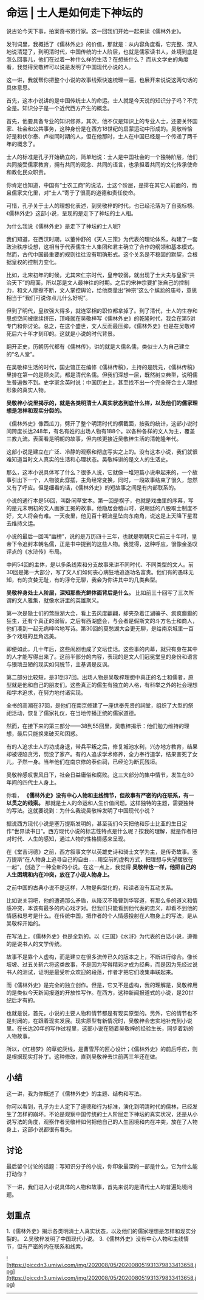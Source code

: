 # 命运 | 士人是如何走下神坛的

说古论今天下事，拍案奇书贾行家。这一回我们开始一起来读《儒林外史》。

发刊词里，我概括了《儒林外史》的价值，那就是：从内容角度看，它完整、深入地说清楚了，到明清时代，中国传统的士人阶层，也就是儒家读书人，处境到底是怎么回事儿，他们在过着一种什么样的生活？在想些什么？ 而从文学史的角度看，我觉得吴敬梓可以说是发明了中国现代小说的人。

这一讲，我就帮你把整个小说的故事线索快速梳理一遍，也展开来说说这两句话的具体意思。

首先，这本小说讲的是中国传统士人的命运。士人就是今天说的知识分子吗？不完全是。知识分子是一个近代西方产生的概念。

首先，他要具备专业的知识修养，其次，他不仅是知识上的专业人士，还要关怀国家、社会和公共事务，这种身份是在西方18世纪的启蒙运动中形成的。吴敬梓恰好是和伏尔泰、卢梭同时期的人，但在他那时，士人在中国已经是一个传递了两千年的概念了。

士人的标准是孔子开始确立的，简单地说：士人是中国社会的一个独特阶层，他们共同接受儒家教育，拥有共同的观念、共同的语言，也承担着共同的文化传承使命和教化民众职责。

你肯定也知道，中国有“士农工商”的说法，士这个阶层，是排在其它人前面的，而且儒家文化里，对“士人”寄于了很高的道德和责任使命。

可惜，孔子关于士人的理想化表述，到吴敬梓的时代，也已经沦落为了自我标榜。《儒林外史》这部小说，呈现的是走下了神坛的士人相。

为什么我说《儒林外史》是走下了神坛的士人呢?

我们知道，在西汉时期，以董仲舒的《天人三策》为代表的理论体系，构建了一套政治秩序设想，这相当于代表儒生士人集团和君主确立了合作的纲领和基本模式。然而，古代中国最重要的规则往往没有明确形式。这个关系是不稳固的默契，会根据皇权的控制力变化。

比如，北宋初年的时候，尤其宋仁宗时代，皇帝较弱，就出现了士大夫与皇家“共治天下”的局面，所以那是文人最神往的时期。之后的宋神宗要扩张自己的控制力，和文人摩擦不断，文人掌控舆论，给他商量出“神宗”这么个尴尬的庙号，意思相当于“我们可说你点儿什么好呢”。

但到了明代，皇权强大得多，就连宰相的职位都拿掉了。到了清代，士人的生存和思想空间被继续挤压，顶峰就在吴敬梓写《儒林外史》的乾隆时代，我会在第5讲专门和你讨论。总之，在这个盛世，文人反而最压抑，《儒林外史》也是在吴敬梓死后六十年才刻印的。这就是小说的时代背景。

翻开正史，历朝历代都有《儒林传》，讲的就是大儒名儒，类似士人为自己建立的“名人堂”。

在吴敬梓生活的时代，国史馆正在编修《儒林传稿》，主持的是阮元，《儒林传稿》里排在第一的是顾炎武，都是清代名儒。但我们深想一层，既然树立典型，说明儒生普遍做不到。史学家余英时说：中国历史上，甚至找不出一个完全符合士人理想形象的真实人物。

 **吴敬梓小说里揭示的，就是各类明清士人真实状态到底什么样，以及他们的儒家理想是怎样和现实分裂的。**

《儒林外史》像西瓜刀，劈开了整个明清时代的横截面，按我的统计，这部小说时间跨度长达248年，有名有姓的出场人物有188个。以各种各样的文人为主，覆盖三教九流。表面看是明朝的故事，但内核更接近吴敬梓生活的清乾隆年代。

这部小说是建立在广泛、冷静的观察和彻底写实之上的。没有这本小说，我们就很难知道当时文人真实的生活和心理状态。吴敬梓讲的是文人的生活史。

那么，这本小说具体写了什么？很多人说，它就像一堆短篇小说串起来的，一个故事引出下一个，人物彼此穿插，主角经常变换，同时，一段故事结束了很久，忽然又有了呼应。但是细看的话，《儒林外史》的短故事之间是有内部联系的。

小说的通行本是56回，叫卧闲草堂本。第一回是楔子，也就是戏曲里的序幕，写的是元末明初的文人画家王冕的故事。他隐居会稽山时，说朝廷的八股取士制度不好，文人将会有难。一天夜里，他见百十颗流星坠向东南角，说这是上天降下星君去维持文运。

小说的最后一回叫“幽榜”，说的是万历四十三年，也就是明朝灭亡前三十年时，皇帝下令追封本朝名儒，正是书中提到的这些人物。我觉得，这种呼应，很像金圣叹评点的《水浒传》布局。

中间54回的主体，是以多条线索和分支故事来讲不同时代、不同类型的文人。前30回是第一大部分，写了文人们如何丧心病狂地追逐功名富贵。他们有的愚昧无知，有的贪婪无耻，有的浮夸无聊，我会为你讲其中的几类典型。

 **吴敬梓身处士人阶层，深知那些光鲜体面背后是什么。** 比如前三十回写了三次所谓的文人雅集，就像水浒里的英雄聚义。

第一次是隐士们的莺脰湖大会，看上去风度翩翩，却夹杂着江湖骗子、疯疯癫癫的狂生，还有个真正的弱智。之后有西湖盛会，与会者是假斯文的斗方名士和商人，他们凑到一起无病呻吟地写诗。第30回的莫愁湖大会更无聊，是给南京城里一百多个戏班的旦角选美。

即便如此，几十年后，这些闹剧也成了文坛佳话。这些事的内幕，就只有身在其中的人才能写得出来了。这前半部分的内容，表现的是文人们冠冕堂皇的身份和语言与猥琐丑陋的现实如何脱节，主基调是反讽。

第二部分比较短，是31到37回。出场人物是吴敬梓理想中真正的名士和儒者，原型就是他和自己的朋友们。这些真正的儒生有独立的人格，有科举之外的社会理想和学术追求，在努力地付诸实现。

全书的高潮在37回，是他们在南京修建了一座供奉先贤的祠堂，组织了大型的祭祀活动，恢复了儒家礼仪，在当地传播正统的儒家道德。

然而，在接下来的第三部分——38到55回里，吴敬梓揭示：他们勉力维持的理想，最后只能换来破灭和困惑。

有的人追求士人的功成身退，带兵平叛之后，修复城池水利，兴办地方教育，结果却被诬陷贪污，罚没了家产。有的人追求学术修养，全力奉行道学，结果害死了女儿，孑然一身。当年他们在南京修的泰伯祠，已经沦为断瓦残垣。

吴敬梓感叹世风日下，社会日益庸俗和腐败。这三大部分的集中情节，发生在80年间的四代士人身上。

你看， **《儒林外史》没有中心人物和主线情节，但故事有严密的内在联系，有一以贯之的线索。** 那就是士人的命运和人生价值问题。这样独特的主题，需要独特的写法。这就要说到：为什么我说吴敬梓发明了中国现代小说？

据说西方现代小说是塞万提斯发明的，甚至我们今天把他和莎士比亚的生日定作“世界读书日”。西方现代小说的标志性特点是什么呢？按我的理解，就是作者把对时代、人生的感知，通过人物的性格情感来呈现。

在《堂吉诃德》之前，西方叙事文学以英雄史诗和骑士文学为主，是传奇故事。塞万提斯“在人物身上追寻自己的自由……用空前的虚构方式，把理想与失望摆放在一起”，创造了一种全新的小说。在这一点上，我觉得 **吴敬梓也一样，他把自己的人生困境和内在冲突，放在了小说人物身上。**

之前中国的古典小说不是这样，人物是典型化的，和读者没有互动关系。

比如说关羽吧，他的遭遇那么矛盾，从降汉不降曹到华容道，有那么多的道义和情感冲突，本该有最多的内心戏才对。但我们只能看到他代表的忠义，却看不到他的情感和思考是什么。在传统中国，把作者的个人情感投射在人物身上的写法，是从吴敬梓开始的。

在写法上，《儒林外史》也是全新的。以《三国》《水浒》为代表的白话小说，遵循的是说书人的文学传统。

故事不是靠个人虚构，而是建立在很多流传已久的版本之上，不断进行综合。像长坂坡、过五关斩六将这类故事，不是因为写得精彩才成为经典，而是因为先经过说书人的测试，证明是最受听众欢迎的段落，作者才把它们收集串联起来。

而《儒林外史》是完全的独立创作。但是，它又不是虚构，我的理解是，吴敬梓用的是类似今天新闻报道的开放性写作。在西方，这种新闻报道式的小说，是20世纪后才有的。

也就是说，首先，小说的主要人物和情节都是有现实原型的。另外，它的情节也不是封闭的，在跟着现实发展。现实原型有新情况时，吴敬梓会忠实地补充到小说里。在长达20年的写作过程里，这部小说在随着吴敬梓的经验生长，同步着新的人物故事。

所以，《红楼梦》的草蛇灰线，是曹雪芹的匠心设计；《儒林外史》的前后呼应，则是根据现实打补丁。这种修改，直到吴敬梓去世前两三年还在做。

## 小结

这一讲，我为你概述了《儒林外史》的主题、结构和写法。

你可以看到，孔子为士人定下了道德和行为标准，演化到明清时代的儒林，已经发生了怎样的崩坏。不论是观察中国传统的士人阶层走下神坛的真实状况，还是从小说写法的角度，观察作者吴敬梓如何把他自己的人生困境和内在冲突，放在了人物身上，这部小说都很有看头。

## 讨论

最后留个讨论的话题：写知识分子的小说，你印象最深的一部是什么，它为什么能打动你？

下一讲，我们进入小说具体的人物和故事，首先来说的是清代士人的普遍处境问题。

## 划重点

1.《儒林外史》揭示各类明清士人真实状态，以及他们的儒家理想是怎样和现实分裂的。
2.吴敬梓发明了中国现代小说。
3.《儒林外史》没有中心人物和主线情节，但有严密的内在联系和线索。

![https://piccdn3.umiwi.com/img/202008/05/202008051931379833413658.jpg](https://piccdn3.umiwi.com/img/202008/05/202008051931379833413658.jpg)

---
